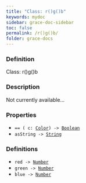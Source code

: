 ```yaml
---
title: "Class: r()g()b"
keywords: mydoc
sidebar: grace-doc-sidebar
toc: false
permalink: /r()g()b/
folder: grace-docs
---
```


### Definition
Class: r()g()b  

### Description
Not currently available...  

### Properties
  
- `== ( c: `[`Color`](/grace-documentation/Color)`) -> `[`Boolean`]({{site.baseurl}}/404)  
- `asString -> `[`String`]({{site.baseurl}}/404)  

### Definitions
- `red -> `[`Number`]({{site.baseurl}}/404)  
- `green -> `[`Number`]({{site.baseurl}}/404)  
- `blue -> `[`Number`]({{site.baseurl}}/404)  
